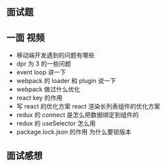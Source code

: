## 面试题

## 一面 视频

- 移动端开发遇到的问题有哪些
- dpr 为 3 的一些问题
- event loop 讲一下
- webpack 的 loader 和 plugin 说一下
- webpack 做过什么优化
- react key 的作用
- 写 react 的优化方案 react 渲染长列表组件的优化方案
- redux 的 connect 是怎么把数据绑定到组件的
- redux 的 useSelector 怎么用
- package.lock.json 的作用 为什么要锁版本

## 面试感想
